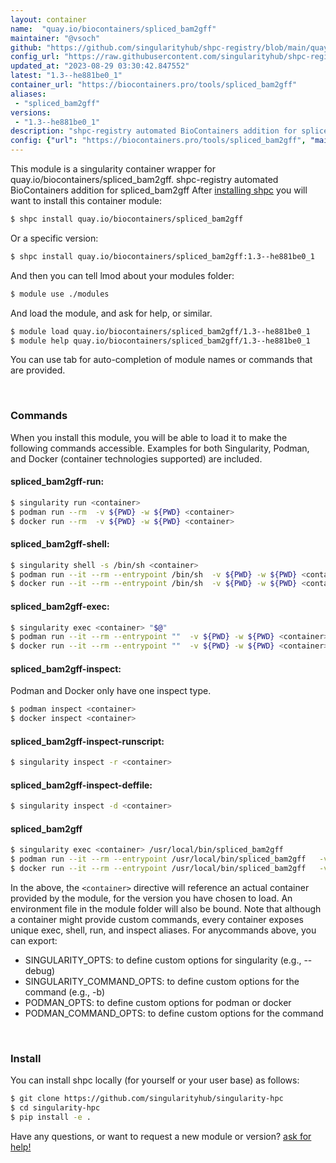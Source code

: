 ```yaml
---
layout: container
name:  "quay.io/biocontainers/spliced_bam2gff"
maintainer: "@vsoch"
github: "https://github.com/singularityhub/shpc-registry/blob/main/quay.io/biocontainers/spliced_bam2gff/container.yaml"
config_url: "https://raw.githubusercontent.com/singularityhub/shpc-registry/main/quay.io/biocontainers/spliced_bam2gff/container.yaml"
updated_at: "2023-08-29 03:30:42.847552"
latest: "1.3--he881be0_1"
container_url: "https://biocontainers.pro/tools/spliced_bam2gff"
aliases:
 - "spliced_bam2gff"
versions:
 - "1.3--he881be0_1"
description: "shpc-registry automated BioContainers addition for spliced_bam2gff"
config: {"url": "https://biocontainers.pro/tools/spliced_bam2gff", "maintainer": "@vsoch", "description": "shpc-registry automated BioContainers addition for spliced_bam2gff", "latest": {"1.3--he881be0_1": "sha256:d7e58276fc432139fe6ffa4d35971a6fd5d9c471e7741487428ef54c3ce9479c"}, "tags": {"1.3--he881be0_1": "sha256:d7e58276fc432139fe6ffa4d35971a6fd5d9c471e7741487428ef54c3ce9479c"}, "docker": "quay.io/biocontainers/spliced_bam2gff", "aliases": {"spliced_bam2gff": "/usr/local/bin/spliced_bam2gff"}}
---
```


This module is a singularity container wrapper for quay.io/biocontainers/spliced_bam2gff.
shpc-registry automated BioContainers addition for spliced_bam2gff
After [installing shpc](#install) you will want to install this container module:


```bash
$ shpc install quay.io/biocontainers/spliced_bam2gff
```

Or a specific version:

```bash
$ shpc install quay.io/biocontainers/spliced_bam2gff:1.3--he881be0_1
```

And then you can tell lmod about your modules folder:

```bash
$ module use ./modules
```

And load the module, and ask for help, or similar.

```bash
$ module load quay.io/biocontainers/spliced_bam2gff/1.3--he881be0_1
$ module help quay.io/biocontainers/spliced_bam2gff/1.3--he881be0_1
```

You can use tab for auto-completion of module names or commands that are provided.

<br>

### Commands

When you install this module, you will be able to load it to make the following commands accessible.
Examples for both Singularity, Podman, and Docker (container technologies supported) are included.

#### spliced_bam2gff-run:

```bash
$ singularity run <container>
$ podman run --rm  -v ${PWD} -w ${PWD} <container>
$ docker run --rm  -v ${PWD} -w ${PWD} <container>
```

#### spliced_bam2gff-shell:

```bash
$ singularity shell -s /bin/sh <container>
$ podman run --it --rm --entrypoint /bin/sh  -v ${PWD} -w ${PWD} <container>
$ docker run --it --rm --entrypoint /bin/sh  -v ${PWD} -w ${PWD} <container>
```

#### spliced_bam2gff-exec:

```bash
$ singularity exec <container> "$@"
$ podman run --it --rm --entrypoint ""  -v ${PWD} -w ${PWD} <container> "$@"
$ docker run --it --rm --entrypoint ""  -v ${PWD} -w ${PWD} <container> "$@"
```

#### spliced_bam2gff-inspect:

Podman and Docker only have one inspect type.

```bash
$ podman inspect <container>
$ docker inspect <container>
```

#### spliced_bam2gff-inspect-runscript:

```bash
$ singularity inspect -r <container>
```

#### spliced_bam2gff-inspect-deffile:

```bash
$ singularity inspect -d <container>
```


#### spliced_bam2gff

```bash
$ singularity exec <container> /usr/local/bin/spliced_bam2gff
$ podman run --it --rm --entrypoint /usr/local/bin/spliced_bam2gff   -v ${PWD} -w ${PWD} <container> -c " $@"
$ docker run --it --rm --entrypoint /usr/local/bin/spliced_bam2gff   -v ${PWD} -w ${PWD} <container> -c " $@"
```



In the above, the `<container>` directive will reference an actual container provided
by the module, for the version you have chosen to load. An environment file in the
module folder will also be bound. Note that although a container
might provide custom commands, every container exposes unique exec, shell, run, and
inspect aliases. For anycommands above, you can export:

 - SINGULARITY_OPTS: to define custom options for singularity (e.g., --debug)
 - SINGULARITY_COMMAND_OPTS: to define custom options for the command (e.g., -b)
 - PODMAN_OPTS: to define custom options for podman or docker
 - PODMAN_COMMAND_OPTS: to define custom options for the command

<br>

### Install

You can install shpc locally (for yourself or your user base) as follows:

```bash
$ git clone https://github.com/singularityhub/singularity-hpc
$ cd singularity-hpc
$ pip install -e .
```

Have any questions, or want to request a new module or version? [ask for help!](https://github.com/singularityhub/singularity-hpc/issues)